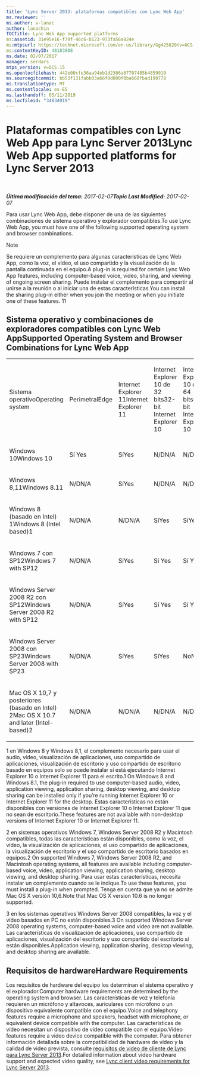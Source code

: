 ```yaml
---
title: 'Lync Server 2013: plataformas compatibles con Lync Web App'
ms.reviewer: ''
ms.author: v-lanac
author: lanachin
TOCTitle: Lync Web App supported platforms
ms:assetid: 31e95e16-f79f-46c6-b123-973fa56a824e
ms:mtpsurl: https://technet.microsoft.com/en-us/library/Gg425820(v=OCS.15)
ms:contentKeyID: 48183808
ms.date: 02/07/2017
manager: serdars
mtps_version: v=OCS.15
ms.openlocfilehash: 442e00cfe36aa94eb1d2306a67707485b4859910
ms.sourcegitcommit: bb53f131fabb03a66f0d000f8ba668fbad190778
ms.translationtype: MT
ms.contentlocale: es-ES
ms.lasthandoff: 05/11/2019
ms.locfileid: "34834919"
---
```

<div data-xmlns="http://www.w3.org/1999/xhtml">

<div class="topic" data-xmlns="http://www.w3.org/1999/xhtml" data-msxsl="urn:schemas-microsoft-com:xslt" data-cs="http://msdn.microsoft.com/en-us/">

<div data-asp="http://msdn2.microsoft.com/asp">

# <a name="lync-web-app-supported-platforms-for-lync-server-2013"></a><span data-ttu-id="8a937-102">Plataformas compatibles con Lync Web App para Lync Server 2013</span><span class="sxs-lookup"><span data-stu-id="8a937-102">Lync Web App supported platforms for Lync Server 2013</span></span>

</div>

<div id="mainSection">

<div id="mainBody">

<span> </span>

<span data-ttu-id="8a937-103">_**Última modificación del tema:** 2017-02-07_</span><span class="sxs-lookup"><span data-stu-id="8a937-103">_**Topic Last Modified:** 2017-02-07_</span></span>

<span data-ttu-id="8a937-104">Para usar Lync Web App, debe disponer de una de las siguientes combinaciones de sistema operativo y explorador compatibles.</span><span class="sxs-lookup"><span data-stu-id="8a937-104">To use Lync Web App, you must have one of the following supported operating system and browser combinations.</span></span>

<div>


> [!NOTE]  
> <span data-ttu-id="8a937-105">Se requiere un complemento para algunas características de Lync Web App, como la voz, el vídeo, el uso compartido y la visualización de la pantalla continuada en el equipo.</span><span class="sxs-lookup"><span data-stu-id="8a937-105">A plug-in is required for certain Lync Web App features, including computer-based voice, video, sharing, and viewing of ongoing screen sharing.</span></span> <span data-ttu-id="8a937-106">Puede instalar el complemento para compartir al unirse a la reunión o al iniciar una de estas características.</span><span class="sxs-lookup"><span data-stu-id="8a937-106">You can install the sharing plug-in either when you join the meeting or when you initiate one of these features.</span></span> <span data-ttu-id="8a937-107">1</span><span class="sxs-lookup"><span data-stu-id="8a937-107">1</span></span><BR>



</div>

<div>

## <a name="supported-operating-system-and-browser-combinations-for-lync-web-app"></a><span data-ttu-id="8a937-108">Sistema operativo y combinaciones de exploradores compatibles con Lync Web App</span><span class="sxs-lookup"><span data-stu-id="8a937-108">Supported Operating System and Browser Combinations for Lync Web App</span></span>


<table style="width:100%;">
<colgroup>
<col style="width: 9%" />
<col style="width: 9%" />
<col style="width: 9%" />
<col style="width: 9%" />
<col style="width: 9%" />
<col style="width: 9%" />
<col style="width: 9%" />
<col style="width: 9%" />
<col style="width: 9%" />
<col style="width: 9%" />
<col style="width: 9%" />
</colgroup>
<tbody>
<tr class="odd">
<td><p><span data-ttu-id="8a937-109">Sistema operativo</span><span class="sxs-lookup"><span data-stu-id="8a937-109">Operating system</span></span></p></td>
<td><p><span data-ttu-id="8a937-110">Perimetral</span><span class="sxs-lookup"><span data-stu-id="8a937-110">Edge</span></span></p></td>
<td><p><span data-ttu-id="8a937-111">Internet Explorer 11</span><span class="sxs-lookup"><span data-stu-id="8a937-111">Internet Explorer 11</span></span></p></td>
<td><p><span data-ttu-id="8a937-112">Internet Explorer 10 de 32 bits</span><span class="sxs-lookup"><span data-stu-id="8a937-112">32-bit Internet Explorer 10</span></span></p></td>
<td><p><span data-ttu-id="8a937-113">Internet Explorer 10 de 64 bits</span><span class="sxs-lookup"><span data-stu-id="8a937-113">64-bit Internet Explorer 10</span></span></p></td>
<td><p><span data-ttu-id="8a937-114">Internet Explorer 9 de 32 bits</span><span class="sxs-lookup"><span data-stu-id="8a937-114">32-bit Internet Explorer 9</span></span></p></td>
<td><p><span data-ttu-id="8a937-115">Internet Explorer 9 de 64 bits</span><span class="sxs-lookup"><span data-stu-id="8a937-115">64-bit Internet Explorer 9</span></span></p></td>
<td><p><span data-ttu-id="8a937-116">Firefox 32 bits</span><span class="sxs-lookup"><span data-stu-id="8a937-116">Firefox 32-bit</span></span></p></td>
<td><p><span data-ttu-id="8a937-117">Firefox 64 bits</span><span class="sxs-lookup"><span data-stu-id="8a937-117">Firefox 64-bit</span></span></p></td>
<td><p><span data-ttu-id="8a937-118">Safari</span><span class="sxs-lookup"><span data-stu-id="8a937-118">Safari</span></span></p></td>
<td><p><span data-ttu-id="8a937-119">Ventanas</span><span class="sxs-lookup"><span data-stu-id="8a937-119">Chrome</span></span></p></td>
</tr>
<tr class="even">
<td><p><span data-ttu-id="8a937-120">Windows 10</span><span class="sxs-lookup"><span data-stu-id="8a937-120">Windows 10</span></span></p></td>
<td><p><span data-ttu-id="8a937-121">Sí </span><span class="sxs-lookup"><span data-stu-id="8a937-121">Yes</span></span></p></td>
<td><p><span data-ttu-id="8a937-122">Sí</span><span class="sxs-lookup"><span data-stu-id="8a937-122">Yes</span></span></p></td>
<td><p><span data-ttu-id="8a937-123">N/D</span><span class="sxs-lookup"><span data-stu-id="8a937-123">N/A</span></span></p></td>
<td><p><span data-ttu-id="8a937-124">N/D</span><span class="sxs-lookup"><span data-stu-id="8a937-124">N/A</span></span></p></td>
<td><p><span data-ttu-id="8a937-125">N/D</span><span class="sxs-lookup"><span data-stu-id="8a937-125">N/A</span></span></p></td>
<td><p><span data-ttu-id="8a937-126">N/D</span><span class="sxs-lookup"><span data-stu-id="8a937-126">N/A</span></span></p></td>
<td><p><span data-ttu-id="8a937-127">Sí</span><span class="sxs-lookup"><span data-stu-id="8a937-127">Yes</span></span></p></td>
<td><p><span data-ttu-id="8a937-128">No</span><span class="sxs-lookup"><span data-stu-id="8a937-128">No</span></span></p></td>
<td><p><span data-ttu-id="8a937-129">N/D</span><span class="sxs-lookup"><span data-stu-id="8a937-129">N/A</span></span></p></td>
<td><p><span data-ttu-id="8a937-130">Sí</span><span class="sxs-lookup"><span data-stu-id="8a937-130">Yes</span></span></p></td>
</tr>
<tr class="odd">
<td><p><span data-ttu-id="8a937-131">Windows 8,11</span><span class="sxs-lookup"><span data-stu-id="8a937-131">Windows 8.11</span></span></p></td>
<td><p><span data-ttu-id="8a937-132">N/D</span><span class="sxs-lookup"><span data-stu-id="8a937-132">N/A</span></span></p></td>
<td><p><span data-ttu-id="8a937-133">Sí</span><span class="sxs-lookup"><span data-stu-id="8a937-133">Yes</span></span></p></td>
<td><p><span data-ttu-id="8a937-134">N/D</span><span class="sxs-lookup"><span data-stu-id="8a937-134">N/A</span></span></p></td>
<td><p><span data-ttu-id="8a937-135">N/D</span><span class="sxs-lookup"><span data-stu-id="8a937-135">N/A</span></span></p></td>
<td><p><span data-ttu-id="8a937-136">N/D</span><span class="sxs-lookup"><span data-stu-id="8a937-136">N/A</span></span></p></td>
<td><p><span data-ttu-id="8a937-137">N/D</span><span class="sxs-lookup"><span data-stu-id="8a937-137">N/A</span></span></p></td>
<td><p><span data-ttu-id="8a937-138">Sí</span><span class="sxs-lookup"><span data-stu-id="8a937-138">Yes</span></span></p></td>
<td><p><span data-ttu-id="8a937-139">No</span><span class="sxs-lookup"><span data-stu-id="8a937-139">No</span></span></p></td>
<td><p><span data-ttu-id="8a937-140">N/D</span><span class="sxs-lookup"><span data-stu-id="8a937-140">N/A</span></span></p></td>
<td><p><span data-ttu-id="8a937-141">Sí</span><span class="sxs-lookup"><span data-stu-id="8a937-141">Yes</span></span></p></td>
</tr>
<tr class="even">
<td><p><span data-ttu-id="8a937-142">Windows 8 (basado en Intel) 1</span><span class="sxs-lookup"><span data-stu-id="8a937-142">Windows 8 (Intel based)1</span></span></p></td>
<td><p><span data-ttu-id="8a937-143">N/D</span><span class="sxs-lookup"><span data-stu-id="8a937-143">N/A</span></span></p></td>
<td><p><span data-ttu-id="8a937-144">N/D</span><span class="sxs-lookup"><span data-stu-id="8a937-144">N/A</span></span></p></td>
<td><p><span data-ttu-id="8a937-145">Sí</span><span class="sxs-lookup"><span data-stu-id="8a937-145">Yes</span></span></p></td>
<td><p><span data-ttu-id="8a937-146">Sí</span><span class="sxs-lookup"><span data-stu-id="8a937-146">Yes</span></span></p></td>
<td><p><span data-ttu-id="8a937-147">N/D</span><span class="sxs-lookup"><span data-stu-id="8a937-147">N/A</span></span></p></td>
<td><p><span data-ttu-id="8a937-148">N/D</span><span class="sxs-lookup"><span data-stu-id="8a937-148">N/A</span></span></p></td>
<td><p><span data-ttu-id="8a937-149">Sí</span><span class="sxs-lookup"><span data-stu-id="8a937-149">Yes</span></span></p></td>
<td><p><span data-ttu-id="8a937-150">No</span><span class="sxs-lookup"><span data-stu-id="8a937-150">No</span></span></p></td>
<td><p><span data-ttu-id="8a937-151">N/D</span><span class="sxs-lookup"><span data-stu-id="8a937-151">N/A</span></span></p></td>
<td><p><span data-ttu-id="8a937-152">Sí</span><span class="sxs-lookup"><span data-stu-id="8a937-152">Yes</span></span></p></td>
</tr>
<tr class="odd">
<td><p><span data-ttu-id="8a937-153">Windows 7 con SP12</span><span class="sxs-lookup"><span data-stu-id="8a937-153">Windows 7 with SP12</span></span></p></td>
<td><p><span data-ttu-id="8a937-154">N/D</span><span class="sxs-lookup"><span data-stu-id="8a937-154">N/A</span></span></p></td>
<td><p><span data-ttu-id="8a937-155">Sí</span><span class="sxs-lookup"><span data-stu-id="8a937-155">Yes</span></span></p></td>
<td><p><span data-ttu-id="8a937-156">Sí </span><span class="sxs-lookup"><span data-stu-id="8a937-156">Yes</span></span></p></td>
<td><p><span data-ttu-id="8a937-157">Sí </span><span class="sxs-lookup"><span data-stu-id="8a937-157">Yes</span></span></p></td>
<td><p><span data-ttu-id="8a937-158">Sí </span><span class="sxs-lookup"><span data-stu-id="8a937-158">Yes</span></span></p></td>
<td><p><span data-ttu-id="8a937-159">Sí </span><span class="sxs-lookup"><span data-stu-id="8a937-159">Yes</span></span></p></td>
<td><p><span data-ttu-id="8a937-160">Sí</span><span class="sxs-lookup"><span data-stu-id="8a937-160">Yes</span></span></p></td>
<td><p><span data-ttu-id="8a937-161">No</span><span class="sxs-lookup"><span data-stu-id="8a937-161">No</span></span></p></td>
<td><p><span data-ttu-id="8a937-162">N/D</span><span class="sxs-lookup"><span data-stu-id="8a937-162">N/A</span></span></p></td>
<td><p><span data-ttu-id="8a937-163">No</span><span class="sxs-lookup"><span data-stu-id="8a937-163">No</span></span></p></td>
</tr>
<tr class="even">
<td><p><span data-ttu-id="8a937-164">Windows Server 2008 R2 con SP12</span><span class="sxs-lookup"><span data-stu-id="8a937-164">Windows Server 2008 R2 with SP12</span></span></p></td>
<td><p><span data-ttu-id="8a937-165">N/D</span><span class="sxs-lookup"><span data-stu-id="8a937-165">N/A</span></span></p></td>
<td><p><span data-ttu-id="8a937-166">Sí</span><span class="sxs-lookup"><span data-stu-id="8a937-166">Yes</span></span></p></td>
<td><p><span data-ttu-id="8a937-167">Sí </span><span class="sxs-lookup"><span data-stu-id="8a937-167">Yes</span></span></p></td>
<td><p><span data-ttu-id="8a937-168">Sí </span><span class="sxs-lookup"><span data-stu-id="8a937-168">Yes</span></span></p></td>
<td><p><span data-ttu-id="8a937-169">Sí </span><span class="sxs-lookup"><span data-stu-id="8a937-169">Yes</span></span></p></td>
<td><p><span data-ttu-id="8a937-170">Sí </span><span class="sxs-lookup"><span data-stu-id="8a937-170">Yes</span></span></p></td>
<td><p><span data-ttu-id="8a937-171">Sí</span><span class="sxs-lookup"><span data-stu-id="8a937-171">Yes</span></span></p></td>
<td><p><span data-ttu-id="8a937-172">No</span><span class="sxs-lookup"><span data-stu-id="8a937-172">No</span></span></p></td>
<td><p><span data-ttu-id="8a937-173">N/D</span><span class="sxs-lookup"><span data-stu-id="8a937-173">N/A</span></span></p></td>
<td><p><span data-ttu-id="8a937-174">No</span><span class="sxs-lookup"><span data-stu-id="8a937-174">No</span></span></p></td>
</tr>
<tr class="odd">
<td><p><span data-ttu-id="8a937-175">Windows Server 2008 con SP23</span><span class="sxs-lookup"><span data-stu-id="8a937-175">Windows Server 2008 with SP23</span></span></p></td>
<td><p><span data-ttu-id="8a937-176">N/D</span><span class="sxs-lookup"><span data-stu-id="8a937-176">N/A</span></span></p></td>
<td><p><span data-ttu-id="8a937-177">Sí</span><span class="sxs-lookup"><span data-stu-id="8a937-177">Yes</span></span></p></td>
<td><p><span data-ttu-id="8a937-178">Sí</span><span class="sxs-lookup"><span data-stu-id="8a937-178">Yes</span></span></p></td>
<td><p><span data-ttu-id="8a937-179">No</span><span class="sxs-lookup"><span data-stu-id="8a937-179">No</span></span></p></td>
<td><p><span data-ttu-id="8a937-180">Sí</span><span class="sxs-lookup"><span data-stu-id="8a937-180">Yes</span></span></p></td>
<td><p><span data-ttu-id="8a937-181">No</span><span class="sxs-lookup"><span data-stu-id="8a937-181">No</span></span></p></td>
<td><p><span data-ttu-id="8a937-182">Sí</span><span class="sxs-lookup"><span data-stu-id="8a937-182">Yes</span></span></p></td>
<td><p><span data-ttu-id="8a937-183">No</span><span class="sxs-lookup"><span data-stu-id="8a937-183">No</span></span></p></td>
<td><p><span data-ttu-id="8a937-184">N/D</span><span class="sxs-lookup"><span data-stu-id="8a937-184">N/A</span></span></p></td>
<td><p><span data-ttu-id="8a937-185">No</span><span class="sxs-lookup"><span data-stu-id="8a937-185">No</span></span></p></td>
</tr>
<tr class="even">
<td><p><span data-ttu-id="8a937-186">Mac OS X 10,7 y posteriores (basado en Intel) 2</span><span class="sxs-lookup"><span data-stu-id="8a937-186">Mac OS X 10.7 and later (Intel-based)2</span></span></p></td>
<td><p><span data-ttu-id="8a937-187">N/D</span><span class="sxs-lookup"><span data-stu-id="8a937-187">N/A</span></span></p></td>
<td><p><span data-ttu-id="8a937-188">N/D</span><span class="sxs-lookup"><span data-stu-id="8a937-188">N/A</span></span></p></td>
<td><p><span data-ttu-id="8a937-189">N/D</span><span class="sxs-lookup"><span data-stu-id="8a937-189">N/A</span></span></p></td>
<td><p><span data-ttu-id="8a937-190">N/D</span><span class="sxs-lookup"><span data-stu-id="8a937-190">N/A</span></span></p></td>
<td><p><span data-ttu-id="8a937-191">N/D</span><span class="sxs-lookup"><span data-stu-id="8a937-191">N/A</span></span></p></td>
<td><p><span data-ttu-id="8a937-192">N/D</span><span class="sxs-lookup"><span data-stu-id="8a937-192">N/A</span></span></p></td>
<td><p><span data-ttu-id="8a937-193">Sí</span><span class="sxs-lookup"><span data-stu-id="8a937-193">Yes</span></span></p></td>
<td><p><span data-ttu-id="8a937-194">No</span><span class="sxs-lookup"><span data-stu-id="8a937-194">No</span></span></p></td>
<td><p><span data-ttu-id="8a937-195">Sí </span><span class="sxs-lookup"><span data-stu-id="8a937-195">Yes</span></span></p></td>
<td><p><span data-ttu-id="8a937-196">Sí</span><span class="sxs-lookup"><span data-stu-id="8a937-196">Yes</span></span></p></td>
</tr>
</tbody>
</table>


<span data-ttu-id="8a937-197">1 en Windows 8 y Windows 8,1, el complemento necesario para usar el audio, vídeo, visualización de aplicaciones, uso compartido de aplicaciones, visualización de escritorio y uso compartido de escritorio basado en equipos solo se puede instalar si está ejecutando Internet Explorer 10 o Internet Explorer 11 para el escrito.</span><span class="sxs-lookup"><span data-stu-id="8a937-197">1 On Windows 8 and Windows 8.1, the plug-in required to use computer-based audio, video, application viewing, application sharing, desktop viewing, and desktop sharing can be installed only if you’re running Internet Explorer 10 or Internet Explorer 11 for the desktop.</span></span> <span data-ttu-id="8a937-198">Estas características no están disponibles con versiones de Internet Explorer 10 o Internet Explorer 11 que no sean de escritorio.</span><span class="sxs-lookup"><span data-stu-id="8a937-198">These features are not available with non-desktop versions of Internet Explorer 10 or Internet Explorer 11.</span></span>

<span data-ttu-id="8a937-199">2 en sistemas operativos Windows 7, Windows Server 2008 R2 y Macintosh compatibles, todas las características están disponibles, como la voz, el vídeo, la visualización de aplicaciones, el uso compartido de aplicaciones, la visualización de escritorio y el uso compartido de escritorio basados en equipos.</span><span class="sxs-lookup"><span data-stu-id="8a937-199">2 On supported Windows 7, Windows Server 2008 R2, and Macintosh operating systems, all features are available including computer-based voice, video, application viewing, application sharing, desktop viewing, and desktop sharing.</span></span> <span data-ttu-id="8a937-200">Para usar estas características, necesita instalar un complemento cuando se le indique.</span><span class="sxs-lookup"><span data-stu-id="8a937-200">To use these features, you must install a plug-in when prompted.</span></span> <span data-ttu-id="8a937-201">Tenga en cuenta que ya no se admite Mac OS X versión 10,6.</span><span class="sxs-lookup"><span data-stu-id="8a937-201">Note that Mac OS X version 10.6 is no longer supported.</span></span>

<span data-ttu-id="8a937-202">3 en los sistemas operativos Windows Server 2008 compatibles, la voz y el vídeo basados en PC no están disponibles.</span><span class="sxs-lookup"><span data-stu-id="8a937-202">3 On supported Windows Server 2008 operating systems, computer-based voice and video are not available.</span></span> <span data-ttu-id="8a937-203">Las características de visualización de aplicaciones, uso compartido de aplicaciones, visualización del escritorio y uso compartido del escritorio sí están disponibles.</span><span class="sxs-lookup"><span data-stu-id="8a937-203">Application viewing, application sharing, desktop viewing, and desktop sharing are available.</span></span>

</div>

<div>

## <a name="hardware-requirements"></a><span data-ttu-id="8a937-204">Requisitos de hardware</span><span class="sxs-lookup"><span data-stu-id="8a937-204">Hardware Requirements</span></span>

<span data-ttu-id="8a937-205">Los requisitos de hardware del equipo los determinan el sistema operativo y el explorador.</span><span class="sxs-lookup"><span data-stu-id="8a937-205">Computer hardware requirements are determined by the operating system and browser.</span></span> <span data-ttu-id="8a937-206">Las características de voz y telefonía requieren un micrófono y altavoces, auriculares con micrófono o un dispositivo equivalente compatible con el equipo.</span><span class="sxs-lookup"><span data-stu-id="8a937-206">Voice and telephony features require a microphone and speakers, headset with microphone, or equivalent device compatible with the computer.</span></span> <span data-ttu-id="8a937-207">Las características de vídeo necesitan un dispositivo de vídeo compatible con el equipo.</span><span class="sxs-lookup"><span data-stu-id="8a937-207">Video features require a video device compatible with the computer.</span></span> <span data-ttu-id="8a937-208">Para obtener información detallada sobre la compatibilidad de hardware de vídeo y la calidad de video prevista, consulte [requisitos de vídeo de cliente de Lync para Lync Server 2013](lync-server-2013-lync-client-video-requirements.md).</span><span class="sxs-lookup"><span data-stu-id="8a937-208">For detailed information about video hardware support and expected video quality, see [Lync client video requirements for Lync Server 2013](lync-server-2013-lync-client-video-requirements.md).</span></span>

</div>

</div>

<span> </span>

</div>

</div>

</div>

